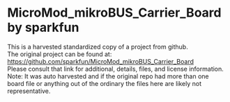 
# MicroMod_mikroBUS_Carrier_Board by sparkfun  
This is a harvested standardized copy of a project from github.  
The original project can be found at:  
https://github.com/sparkfun/MicroMod_mikroBUS_Carrier_Board  
Please consult that link for additional, details, files, and license information.  
Note: It was auto harvested and if the original repo had more than one board file or anything out of the ordinary the files here are likely not representative.  
    